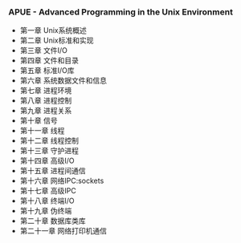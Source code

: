 ### APUE - Advanced Programming in the Unix Environment

* 第一章 Unix系统概述
* 第二章 Unix标准和实现
* 第三章 文件I/O
* 第四章 文件和目录
* 第五章 标准I/O库
* 第六章 系统数据文件和信息
* 第七章 进程环境
* 第八章 进程控制
* 第九章 进程关系
* 第十章 信号
* 第十一章 线程
* 第十二章 线程控制
* 第十三章 守护进程
* 第十四章 高级I/O
* 第十五章 进程间通信
* 第十六章 网络IPC:sockets
* 第十七章 高级IPC
* 第十八章 终端I/O
* 第十九章 伪终端
* 第二十章 数据库类库
* 第二十一章 网络打印机通信
